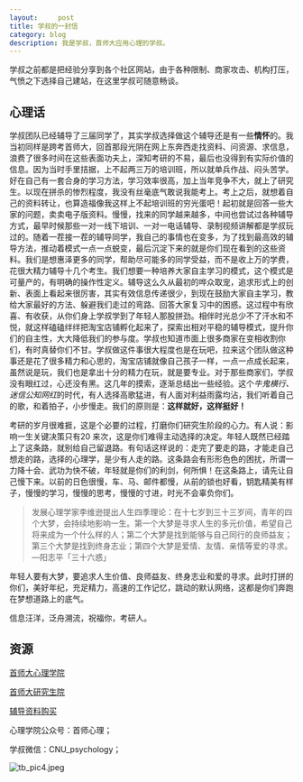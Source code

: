 ```yaml
---
layout:     post
title: 学叔的一封信
category: blog
description: 我是学叔，首师大应用心理的学叔。
---
```



学叔之前都是把经验分享到各个社区网站，由于各种限制、商家攻击、机构打压，气愤之下选择自己建站，在这里学叔可随意畅谈。

## 心理话

学叔团队已经辅导了三届同学了，其实学叔选择做这个辅导还是有一些**情怀**的。我当初同样是跨考首师大，回首那段光阴在网上东奔西走找资料、问资源、求信息，浪费了很多时间在这些表面功夫上，深知考研的不易，最后也没得到有实际价值的信息。因为当时手里拮据，上不起两三万的培训班，所以就单兵作战、闷头苦学。好在自己有一套合身的学习方法，学习效率很高，加上当年竞争不大，就上了研究生。以现在拼杀的惨烈程度，我没有丝毫底气敢说我能考上。考上之后，就想着自己的资料转让，也算造福像我这样上不起培训班的穷光蛋吧！起初就是回答一些大家的问题，卖卖电子版资料。慢慢，找来的同学越来越多，中间也尝试过各种辅导方式，最早时候那些一对一线下培训、一对一电话辅导、录制视频讲解都是学叔玩过的。随着一茬接一茬的辅导同学，我自己的事情也在变多，为了找到最高效的辅导方法，推动着模式一点一点蜕变，最后沉淀下来的就是你们现在看到的这些资料。我们是想惠泽更多的同学，帮助尽可能多的同学受益，而不是收上万的学费，花很大精力辅导十几个考生。我们想要一种培养大家自主学习的模式，这个模式是可量产的，有明确的操作性定义。辅导这么久从最初的哗众取宠，追求形式上的创新、表面上看起来很厉害，其实有效信息传递很少，到现在鼓励大家自主学习，教给大家最好的方法、躲避我们走过的弯路、回答大家复习中的困惑。这过程中有欣喜、有收获，从你们身上学叔学到了年轻人那股拼劲。相伴时光总少不了汗水和不悦，就这样磕磕绊绊把淘宝店铺孵化起来了，探索出相对平稳的辅导模式，提升你们的自主性，大大降低我们的参与度。学叔也知道市面上很多商家在变相收割你们，有时真替你们不甘。学叔做这件事很大程度也是在玩吧，拉来这个团队做这种事还是花了很多精力和心思的，淘宝店铺就像自己孩子一样，一点一点成长起来，虽然说是玩，我们也是拿出十分的精力在玩，就是要专业。对于那些商家们，学叔没有眼红过，心还没有黑。这几年的摸索，逐渐总结出一些经验。这个*牛鬼横行、迷信公知网红*的时代，有人选择高歌猛进，有人面对利益雨露均沾，我们听着自己的歌，和着拍子，小步慢走。我们的原则是：**这样就好，这样挺好！**

考研的岁月很难捱，这是个必要的过程，打磨你们研究生阶段的心力。有人说：影响一生关键决策只有20 来次，这是你们难得主动选择的决定。年轻人既然已经踏上了这条路，就别给自己留退路。有句话这样说的：走完了要走的路，才能走自己想走的路，选择的心理学，是少有人走的路。这条路会有形形色色的困扰，所谓一力降十会、武功为快不破，年轻就是你们的利剑，何所惧！在这条路上，请先让自己慢下来。以前的日色很慢，车、马、邮件都慢，从前的锁也好看，钥匙精美有样子，慢慢的学习，慢慢的思考，慢慢的寸进，时光不会辜负你们。

> 发展心理学家李维逊提出人生四季理论：在十七岁到三十三岁间，青年的四个大梦，会持续地影响一生。第一个大梦是寻求人生的多元价值，希望自己将来成为一个什么样的人；第二个大梦是找到能够与自己同行的良师益友；第三个大梦是找到终身志业；第四个大梦是爱情、友情、亲情等爱的寻求。—阳志平「三十六惑」

年轻人要有大梦，要追求人生价值、良师益友、终身志业和爱的寻求。此时打拼的你们，美好年纪，充足精力，高速的工作记忆，跳动的默认网络，这都是你们奔跑在梦想道路上的底气。

信息汪洋，泛舟溯流，祝福你，考研人。

## 资源

[首师大心理学院](http://xlxy.cnu.edu.cn)

[首师大研究生院](http://grad.cnu.edu.cn)

[辅导资料购买](https://item.taobao.com/item.htm?spm=a1z10.1-c.w4004-16854419666.2.43247285JgvZtt&id=586661880565)

心理学院公众号：首师心理；

学叔微信：CNU_psychology；

![tb_pic4.jpeg](http://pics.zapp926.top/tb_pic1.jpeg "加油哦！")

